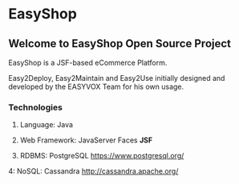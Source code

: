 # EasyShop

## Welcome to EasyShop Open Source Project

EasyShop is a JSF-based eCommerce Platform.

Easy2Deploy, Easy2Maintain and Easy2Use initially designed and developed by the EASYVOX Team for his own usage.


### Technologies

1. Language: Java

2. Web Framework: JavaServer Faces **JSF**  

3. RDBMS: PostgreSQL https://www.postgresql.org/

4: NoSQL: Cassandra  http://cassandra.apache.org/

